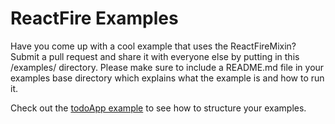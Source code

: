 ReactFire Examples
==================

Have you come up with a cool example that uses the ReactFireMixin? Submit a pull request and share
it with everyone else by putting in this /examples/ directory. Please make sure to include a README.md
file in your examples base directory which explains what the example is and how to run it.

Check out the [todoApp example](./todoApp/) to see how to structure your examples.
